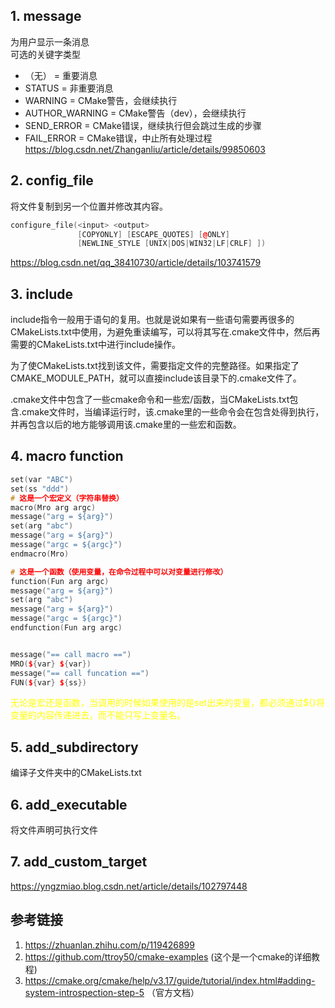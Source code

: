 ## 1. message 
为用户显示一条消息  
可选的关键字类型
- （无） = 重要消息
- STATUS = 非重要消息
- WARNING = CMake警告，会继续执行
- AUTHOR_WARNING = CMake警告（dev），会继续执行
- SEND_ERROR = CMake错误，继续执行但会跳过生成的步骤
- FAIL_ERROR = CMake错误，中止所有处理过程
https://blog.csdn.net/Zhanganliu/article/details/99850603

## 2. config_file
将文件复制到另一个位置并修改其内容。
````C++
configure_file(<input> <output>
               [COPYONLY] [ESCAPE_QUOTES] [@ONLY]
               [NEWLINE_STYLE [UNIX|DOS|WIN32|LF|CRLF] ])

````

https://blog.csdn.net/qq_38410730/article/details/103741579

## 3. include
include指令一般用于语句的复用。也就是说如果有一些语句需要再很多的CMakeLists.txt中使用，为避免重读编写，可以将其写在.cmake文件中，然后再需要的CMakeLists.txt中进行include操作。  

为了使CMakeLists.txt找到该文件，需要指定文件的完整路径。如果指定了CMAKE_MODULE_PATH，就可以直接include该目录下的.cmake文件了。  

.cmake文件中包含了一些cmake命令和一些宏/函数，当CMakeLists.txt包含.cmake文件时，当编译运行时，该.cmake里的一些命令会在包含处得到执行，并再包含以后的地方能够调用该.cmake里的一些宏和函数。

## 4. macro function 
````C++
set(var "ABC")
set(ss "ddd")
# 这是一个宏定义（字符串替换）
macro(Mro arg argc)
message("arg = ${arg}")
set(arg "abc")
message("arg = ${arg}")
message("argc = ${argc}")
endmacro(Mro)

# 这是一个函数（使用变量，在命令过程中可以对变量进行修改）
function(Fun arg argc)
message("arg = ${arg}")
set(arg "abc")
message("arg = ${arg}")
message("argc = ${argc}")
endfunction(Fun arg argc)


message("== call macro ==")
MRO(${var} ${var})
message("== call funcation ==")
FUN(${var} ${ss})
````
<font color=yellow>无论是宏还是函数，当调用的时候如果使用的是set出来的变量，都必须通过${}将变量的内容传递进去，而不能只写上变量名。</font>

## 5. add_subdirectory
编译子文件夹中的CMakeLists.txt

## 6. add_executable
将文件声明可执行文件

## 7. add_custom_target 
https://yngzmiao.blog.csdn.net/article/details/102797448



## 参考链接
1. https://zhuanlan.zhihu.com/p/119426899
2. https://github.com/ttroy50/cmake-examples (这个是一个cmake的详细教程)
3. https://cmake.org/cmake/help/v3.17/guide/tutorial/index.html#adding-system-introspection-step-5 （官方文档）
